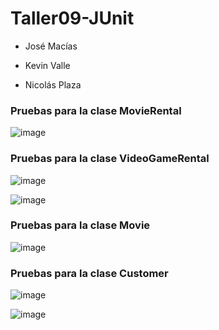 # Taller09-JUnit
- José Macías

- Kevin Valle

- Nicolás Plaza

### Pruebas para la clase MovieRental

![image](https://user-images.githubusercontent.com/74793371/149971561-804c8b4b-1ddf-496f-be04-5502cf5e61d5.png)

### Pruebas para la clase VideoGameRental

![image](https://user-images.githubusercontent.com/74793371/149976261-91b67a61-1715-404c-b427-43bce616d607.png)

![image](https://user-images.githubusercontent.com/74793371/149976290-1a32b3b7-2924-4776-8720-08e85d917887.png)

### Pruebas para la clase Movie
![image](https://user-images.githubusercontent.com/74793371/149980469-bec76781-93bc-40da-a82d-27f7f0649394.png)

### Pruebas para la clase Customer
![image](https://user-images.githubusercontent.com/74793371/149982560-0062f00e-6646-4083-a9ac-59203c1386b1.png)

![image](https://user-images.githubusercontent.com/74793371/149982595-9471ad1f-c690-41ff-9442-95b77c6c53ef.png)
